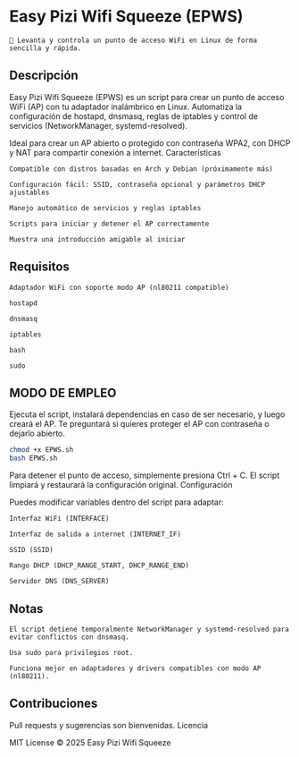 # Easy Pizi Wifi Squeeze (EPWS)

    🐧 Levanta y controla un punto de acceso WiFi en Linux de forma sencilla y rápida.

## Descripción

Easy Pizi Wifi Squeeze (EPWS) es un script para crear un punto de acceso WiFi (AP) con tu adaptador inalámbrico en Linux.
Automatiza la configuración de hostapd, dnsmasq, reglas de iptables y control de servicios (NetworkManager, systemd-resolved).

Ideal para crear un AP abierto o protegido con contraseña WPA2, con DHCP y NAT para compartir conexión a internet.
Características

    Compatible con distros basadas en Arch y Debian (próximamente más)

    Configuración fácil: SSID, contraseña opcional y parámetros DHCP ajustables

    Manejo automático de servicios y reglas iptables

    Scripts para iniciar y detener el AP correctamente

    Muestra una introducción amigable al iniciar

## Requisitos

    Adaptador WiFi con soporte modo AP (nl80211 compatible)

    hostapd

    dnsmasq

    iptables

    bash

    sudo

## MODO DE EMPLEO
Ejecuta el script, instalará dependencias en caso de ser necesario, y luego creará el AP. Te preguntará si quieres proteger el AP con contraseña o dejarlo abierto.
```bash
chmod +x EPWS.sh
bash EPWS.sh
```

Para detener el punto de acceso, simplemente presiona Ctrl + C. El script limpiará y restaurará la configuración original.
Configuración

Puedes modificar variables dentro del script para adaptar:

    Interfaz WiFi (INTERFACE)

    Interfaz de salida a internet (INTERNET_IF)

    SSID (SSID)

    Rango DHCP (DHCP_RANGE_START, DHCP_RANGE_END)

    Servidor DNS (DNS_SERVER)

## Notas

    El script detiene temporalmente NetworkManager y systemd-resolved para evitar conflictos con dnsmasq.

    Usa sudo para privilegios root.

    Funciona mejor en adaptadores y drivers compatibles con modo AP (nl80211).

## Contribuciones

Pull requests y sugerencias son bienvenidas.
Licencia

MIT License © 2025 Easy Pizi Wifi Squeeze
